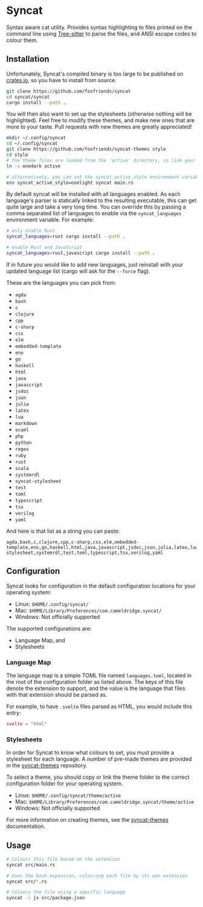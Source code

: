 [Tree-sitter]: https://github.com/tree-sitter/tree-sitter
[syncat-themes]: https://github.com/foxfriends/syncat-themes
[crates.io]: https://crates.io

# Syncat

Syntax aware cat utility. Provides syntax highlighting to files printed on the command line using
[Tree-sitter][] to parse the files, and ANSI escape codes to colour them.

## Installation

Unfortunately, Syncat's compiled binary is too large to be published on [crates.io], so you have
to install from source.

```bash
git clone https://github.com/foxfriends/syncat
cd syncat/syncat
cargo install --path .
```

You will then also want to set up the stylesheets (otherwise nothing will be highlighted). Feel
free to modify these themes, and make new ones that are more to your taste. Pull requests with
new themes are greatly appreciated!

```bash
mkdir ~/.config/syncat
cd ~/.config/syncat
git clone https://github.com/foxfriends/syncat-themes style
cd style
# the theme files are loaded from the 'active' directory, so link your favourite theme here
ln -s onedark active

# alternatively, you can set the syncat_active_style environment variable to the name of a style
env syncat_active_style=onelight syncat main.rs
```

By default syncat will be installed with all languages enabled. As each language's parser is
statically linked to the resulting executable, this can get quite large and take a very long time.
You can override this by passing a comma separated list of languages to enable via the
`syncat_languages` environment variable. For example:

```bash
# only enable Rust
syncat_languages=rust cargo install --path .

# enable Rust and JavaScript
syncat_languages=rust,javascript cargo install --path .
```

If in future you would like to add new languages, just reinstall with your updated language list
(cargo will ask for the `--force` flag).

These are the languages you can pick from:
*   `agda`
*   `bash`
*   `c`
*   `clojure`
*   `cpp`
*   `c-sharp`
*   `css`
*   `elm`
*   `embedded-template`
*   `eno`
*   `go`
*   `haskell`
*   `html`
*   `java`
*   `javascript`
*   `jsdoc`
*   `json`
*   `julia`
*   `latex`
*   `lua`
*   `markdown`
*   `ocaml`
*   `php`
*   `python`
*   `regex`
*   `ruby`
*   `rust`
*   `scala`
*   `systemrdl`
*   `syncat-stylesheet`
*   `test`
*   `toml`
*   `typescript`
*   `tsx`
*   `verilog`
*   `yaml`

And here is that list as a string you can paste:

```
agda,bash,c,clojure,cpp,c-sharp,css,elm,embedded-template,eno,go,haskell,html,java,javascript,jsdoc,json,julia,latex,lua,markdown,ocaml,php,python,regex,ruby,rust,scala,syncat-stylesheet,systemrdl,test,toml,typescript,tsx,verilog,yaml
```

## Configuration

Syncat looks for configuration in the default configuration locations for your operating system:
*   Linux: `$HOME/.config/syncat/`
*   Mac: `$HOME/Library/Preferences/com.cameldridge.syncat/`
*   Windows: Not officially supported

The supported configurations are:
*   Language Map; and
*   Stylesheets

### Language Map

The language map is a simple TOML file named `languages.toml`, located in the root of the configuration
folder as listed above. The keys of this file denote the extension to support, and the value is the
language that files with that extension should be parsed as.

For example, to have `.svelte` files parsed as HTML, you would include this entry:

```toml
svelte = "html"
```

### Stylesheets

In order for Syncat to know what colours to set, you must provide a stylesheet for each language. A
number of pre-made themes are provided in the [syncat-themes][] repository.

To select a theme, you should copy or link the theme folder to the correct configuration folder for
your operating system.

*   Linux: `$HOME/.config/syncat/theme/active`
*   Mac: `$HOME/Library/Preferences/com.cameldridge.syncat/theme/active`
*   Windows: Not officially supported

For more information on creating themes, see the [syncat-themes][] documentation.

## Usage

```bash
# Colours this file based on the extension
syncat src/main.rs

# Uses the bash expansion, colouring each file by its own extension
syncat src/*.rs

# Colours the file using a specific language
syncat -l js src/package.json
```
